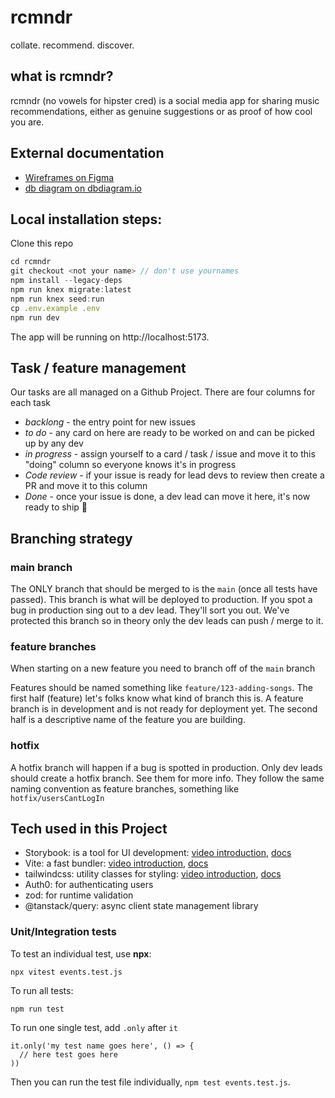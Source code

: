 # rcmndr

collate.
recommend.
discover.

## what is rcmndr?

rcmndr (no vowels for hipster cred) is a social media app for sharing music recommendations, either as genuine suggestions or as proof of how cool you are.

## External documentation

- [Wireframes on Figma](https://www.figma.com/file/4nBKJh6rgLuEqbX054Zw1i/rcmndr?node-id=0%3A1)
- [db diagram on dbdiagram.io]()

## Local installation steps:

Clone this repo

```js
cd rcmndr
git checkout <not your name> // don't use yournames
npm install --legacy-deps
npm run knex migrate:latest
npm run knex seed:run
cp .env.example .env
npm run dev
```

The app will be running on http://localhost:5173.

## Task / feature management

Our tasks are all managed on a Github Project. There are four columns for each task

- _backlong_ - the entry point for new issues
- _to do_ - any card on here are ready to be worked on and can be picked up by any dev
- _in progress_ - assign yourself to a card / task / issue and move it to this "doing" column so everyone knows it's in progress
- _Code review_ - if your issue is ready for lead devs to review then create a PR and move it to this column
- _Done_ - once your issue is done, a dev lead can move it here, it's now ready to ship :rocket:

## Branching strategy

### main branch

The ONLY branch that should be merged to is the `main` (once all tests have passed). This branch is what will be deployed to production. If you spot a bug in production sing out to a dev lead. They'll sort you out. We've protected this branch so in theory only the dev leads can push / merge to it.

### feature branches

When starting on a new feature you need to branch off of the `main` branch

Features should be named something like `feature/123-adding-songs`. The first half (feature) let's folks know what kind of branch this is. A feature branch is in development and is not ready for deployment yet. The second half is a descriptive name of the feature you are building.

### hotfix

A hotfix branch will happen if a bug is spotted in production. Only dev leads should create a hotfix branch. See them for more info. They follow the same naming convention as feature branches, something like `hotfix/usersCantLogIn`

## Tech used in this Project

- Storybook: is a tool for UI development: [video introduction](https://www.youtube.com/watch?v=gdlTFPebzAU), [docs](https://storybook.js.org/docs/react/get-started/introduction)
- Vite: a fast bundler: [video introduction](https://www.youtube.com/watch?v=KCrXgy8qtjM), [docs](https://vitejs.dev/guide/)
- tailwindcss: utility classes for styling: [video introduction](https://www.google.com/search?q=tailwind&source=lnms&tbm=vid&sa=X&ved=2ahUKEwjj68-pgMP7AhV21jgGHWukCe0Q_AUoBHoECAEQBg&biw=1440&bih=789&dpr=2#fpstate=ive&vld=cid:0d59cd2c,vid:mr15Xzb1Ook), [docs](https://tailwindcss.com/docs/installation)
- Auth0: for authenticating users
- zod: for runtime validation
- @tanstack/query: async client state management library

### Unit/Integration tests

To test an individual test, use **npx**:

```
npx vitest events.test.js
```

To run all tests:

```
npm run test
```

To run one single test, add `.only` after `it`

```
it.only('my test name goes here', () => {
  // here test goes here
))

```

Then you can run the test file individually, `npm test events.test.js`.
